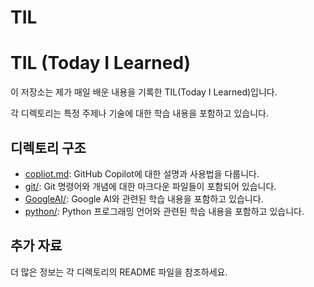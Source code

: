 # TIL

# TIL (Today I Learned)

이 저장소는 제가 매일 배운 내용을 기록한 TIL(Today I Learned)입니다.

각 디렉토리는 특정 주제나 기술에 대한 학습 내용을 포함하고 있습니다.

## 디렉토리 구조

- [copliot.md](copliot.md): GitHub Copilot에 대한 설명과 사용법을 다룹니다.
- [git/](git/): Git 명령어와 개념에 대한 마크다운 파일들이 포함되어 있습니다.
- [GoogleAI/](GoogleAI/): Google AI와 관련된 학습 내용을 포함하고 있습니다.
- [python/](python/): Python 프로그래밍 언어와 관련된 학습 내용을 포함하고 있습니다.

## 추가 자료

더 많은 정보는 각 디렉토리의 README 파일을 참조하세요.